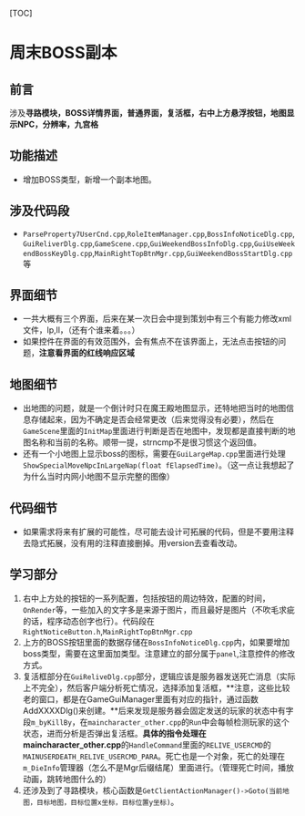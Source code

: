 [TOC]
# 周末BOSS副本
## 前言
涉及**寻路模块，BOSS详情界面，普通界面，复活框，右中上方悬浮按钮，地图显示NPC，分辨率，九宫格**
## 功能描述
- 增加BOSS类型，新增一个副本地图。
## 涉及代码段
- `ParseProperty7UserCnd.cpp`,`RoleItemManager.cpp`,`BossInfoNoticeDlg.cpp`,`GuiReliverDlg.cpp`,`GameScene.cpp`,`GuiWeekendBossInfoDlg.cpp`,`GuiUseWeekendBossKeyDlg.cpp`,`MainRightTopBtnMgr.cpp`,`GuiWeekendBossStartDlg.cpp`等
## 界面细节
- 一共大概有三个界面，后来在某一次日会中提到策划中有三个有能力修改xml文件，lp,ll，（还有个谁来着。。。）
- 如果控件在界面的有效范围外，会有焦点不在该界面上，无法点击按钮的问题，**注意看界面的红线响应区域**
## 地图细节
- 出地图的问题，就是一个倒计时只在魔王殿地图显示，还特地把当时的地图信息存储起来，因为不确定是否会经常更改（后来觉得没有必要），然后在`GameScene`里面的`InitMap`里面进行判断是否在地图中，发现都是直接判断的地图名称和当前的名称。顺带一提，strncmp不是很习惯这个返回值。
- 还有一个小地图上显示boss的图标，需要在`GuiLargeMap.cpp`里面进行处理`ShowSpecialMoveNpcInLargeNap(float fElapsedTime)`。（这一点让我想起了为什么当时内网小地图不显示完整的图像）
## 代码细节
- 如果需求将来有扩展的可能性，尽可能去设计可拓展的代码，但是不要用注释去隐式拓展，没有用的注释直接删掉。用version去查看改动。
## 学习部分
1. 右中上方处的按钮的一系列配置，包括按钮的周边特效，配置的时间，`OnRender`等，一些加入的文字多是来源于图片，而且最好是图片（不吹毛求疵的话，程序动态创字也行）。代码段在`RightNoticeButton.h`,`MainRightTopBtnMgr.cpp`
2. 上方的BOSS按钮里面的数据存储在`BossInfoNoticeDlg.cpp`内，如果要增加boss类型，需要在这里面加类型。注意建立的部分属于`panel`,注意控件的修改方式。
3. 复活框部分在`GuiReliveDlg.cpp`部分，逻辑应该是服务器发送死亡消息（实际上不完全），然后客户端分析死亡情况，选择添加复活框，**注意，这些比较老的窗口，都是在GameGuiManager里面有对应的指针，通过函数AddXXXXDlg()来创建。**后来发现是服务器会固定发送的玩家的状态中有字段`m_byKillBy`，在`maincharacter_other.cpp`的`Run`中会每帧检测玩家的这个状态，进而分析是否弹出复活框。**具体的指令处理在maincharacter_other.cpp**的`HandleCommand`里面的`RELIVE_USERCMD`的`MAINUSERDEATH_RELIVE_USERCMD_PARA`。死亡也是一个对象，死亡的处理在`m_DieInfo`管理器（怎么不是Mgr后缀结尾）里面进行。（管理死亡时间，播放动画，跳转地图什么的）
4. 还涉及到了寻路模块，核心函数是`GetClientActionManager()->Goto(当前地图，目标地图，目标位置x坐标，目标位置y坐标)`。